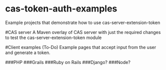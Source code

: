 cas-token-auth-examples
=======================

Example projects that demonstrate how to use cas-server-extension-token


#CAS server
A Maven overlay of CAS server with just the required changes to test the cas-server-extension-token module


#Client examples (To-Do)
Example pages that accept input from the user and generate a token.

###PHP
###Grails
###Ruby on Rails
###Django?
###Node?

